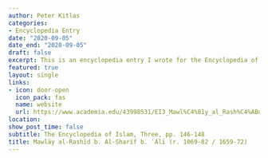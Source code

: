 ```yaml
---
author: Peter Kitlas
categories:
- Encyclopedia Entry
date: "2020-09-05"
date_end: "2020-09-05"
draft: false
excerpt: This is an encyclopedia entry I wrote for the Encyclopedia of Islam 3 on the Moroccan, Alawi sultan, Mawlāy al-Rashīd (r. 1069-82 / 1659-72).
featured: true
layout: single
links:
- icon: door-open
  icon_pack: fas
  name: website
  url: https://www.academia.edu/43998531/EI3_Mawl%C4%81y_al_Rash%C4%ABd
location: 
show_post_time: false
subtitle: The Encyclopedia of Islam, Three, pp. 146-148
title: Mawlāy al-Rashīd b. Al-Sharīf b. ʿAlī (r. 1069-82 / 1659-72)
---
```


